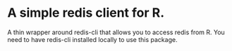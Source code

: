 A simple redis client for R.
===========

A thin wrapper around redis-cli that allows you to access redis
from R. You need to have redis-cli installed locally to use this
package.
